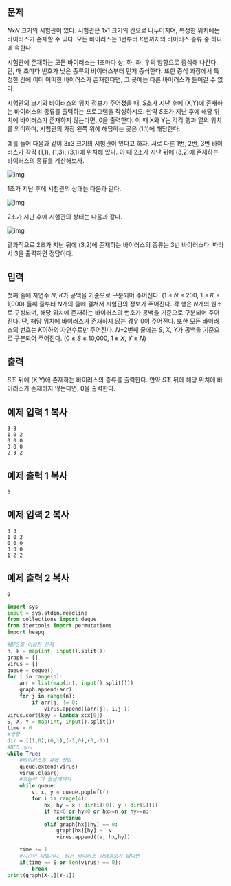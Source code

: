 ## 문제

*N*x*N* 크기의 시험관이 있다. 시험관은 1x1 크기의 칸으로 나누어지며, 특정한 위치에는 바이러스가 존재할 수 있다. 모든 바이러스는 1번부터 *K*번까지의 바이러스 종류 중 하나에 속한다.

시험관에 존재하는 모든 바이러스는 1초마다 상, 하, 좌, 우의 방향으로 증식해 나간다. 단, 매 초마다 번호가 낮은 종류의 바이러스부터 먼저 증식한다. 또한 증식 과정에서 특정한 칸에 이미 어떠한 바이러스가 존재한다면, 그 곳에는 다른 바이러스가 들어갈 수 없다.

시험관의 크기와 바이러스의 위치 정보가 주어졌을 때, *S*초가 지난 후에 (X,Y)에 존재하는 바이러스의 종류를 출력하는 프로그램을 작성하시오. 만약 *S*초가 지난 후에 해당 위치에 바이러스가 존재하지 않는다면, 0을 출력한다. 이 때 X와 Y는 각각 행과 열의 위치를 의미하며, 시험관의 가장 왼쪽 위에 해당하는 곳은 (1,1)에 해당한다.

예를 들어 다음과 같이 3x3 크기의 시험관이 있다고 하자. 서로 다른 1번, 2번, 3번 바이러스가 각각 (1,1), (1,3), (3,1)에 위치해 있다. 이 때 2초가 지난 뒤에 (3,2)에 존재하는 바이러스의 종류를 계산해보자.

![img](https://upload.acmicpc.net/02958527-debb-46e3-a56d-79b87ad46d03/-/preview/)

1초가 지난 후에 시험관의 상태는 다음과 같다.

![img](https://upload.acmicpc.net/9ab631e7-1f1d-42fe-b8b8-95ded9bce52d/-/preview/)

2초가 지난 후에 시험관의 상태는 다음과 같다.

![img](https://upload.acmicpc.net/35ea13c6-9ee3-40e1-8b21-c37beaf46c59/-/preview/)

결과적으로 2초가 지난 뒤에 (3,2)에 존재하는 바이러스의 종류는 3번 바이러스다. 따라서 3을 출력하면 정답이다.

## 입력

첫째 줄에 자연수 *N*, *K*가 공백을 기준으로 구분되어 주어진다. (1 ≤ *N* ≤ 200, 1 ≤ *K* ≤ 1,000) 둘째 줄부터 *N*개의 줄에 걸쳐서 시험관의 정보가 주어진다. 각 행은 *N*개의 원소로 구성되며, 해당 위치에 존재하는 바이러스의 번호가 공백을 기준으로 구분되어 주어진다. 단, 해당 위치에 바이러스가 존재하지 않는 경우 0이 주어진다. 또한 모든 바이러스의 번호는 *K*이하의 자연수로만 주어진다. *N*+2번째 줄에는 *S*, *X*, *Y*가 공백을 기준으로 구분되어 주어진다. (0 ≤ *S* ≤ 10,000, 1 ≤ *X*, *Y* ≤ *N*)

## 출력

*S*초 뒤에 (X,Y)에 존재하는 바이러스의 종류를 출력한다. 만약 *S*초 뒤에 해당 위치에 바이러스가 존재하지 않는다면, 0을 출력한다.

## 예제 입력 1 복사

```
3 3
1 0 2
0 0 0
3 0 0
2 3 2
```

## 예제 출력 1 복사

```
3
```

## 예제 입력 2 복사

```
3 3
1 0 2
0 0 0
3 0 0
1 2 2
```

## 예제 출력 2 복사

```
0
```




```python
import sys
input = sys.stdin.readline
from collections import deque
from itertools import permutations
import heapq

#BFS를 이용한 문제
n, k = map(int, input().split())
graph = []
virus = []
queue = deque()
for i in range(n):
    arr = list(map(int, input().split()))
    graph.append(arr)
    for j in range(n):
        if arr[j] != 0:
            virus.append((arr[j], i,j ))
virus.sort(key = lambda x:x[0])
S, X, Y = map(int, input().split())
time = 0
#방향
dir = [(1,0),(0,1),(-1,0),(0,-1)]
#BFS 실시
while True:
    #바이러스를 큐에 삽입
    queue.extend(virus)
    virus.clear()
    #오늘이 다 끝날때까지
    while queue:
        v, x, y = queue.popleft()
        for i in range(4):
            hx, hy = x + dir[i][0], y + dir[i][1]
            if hx<0 or hy<0 or hx>=n or hy>=n:
                continue
            elif graph[hx][hy] == 0:
                graph[hx][hy] =  v
                virus.append((v, hx,hy))

    time += 1
    #시간이 되었거나, 남은 바이러스 감염경로가 없다면
    if(time == S or len(virus) == 0):
        break
print(graph[X-1][Y-1])
```
